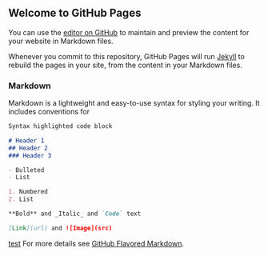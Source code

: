 ## Welcome to GitHub Pages

You can use the [editor on GitHub](https://github.com/IHateLogicErrors/ihatelogicerrors.github.io/edit/master/README.md) to maintain and preview the content for your website in Markdown files.

Whenever you commit to this repository, GitHub Pages will run [Jekyll](https://jekyllrb.com/) to rebuild the pages in your site, from the content in your Markdown files.

### Markdown

Markdown is a lightweight and easy-to-use syntax for styling your writing. It includes conventions for

```markdown
Syntax highlighted code block

# Header 1
## Header 2
### Header 3

- Bulleted
- List

1. Numbered
2. List

**Bold** and _Italic_ and `Code` text

[Link](url) and ![Image](src)
```
[test](https://help.github.com/articles/customizing-css-and-html-in-your-jekyll-theme/)
For more details see [GitHub Flavored Markdown](https://guides.github.com/features/mastering-markdown/).
